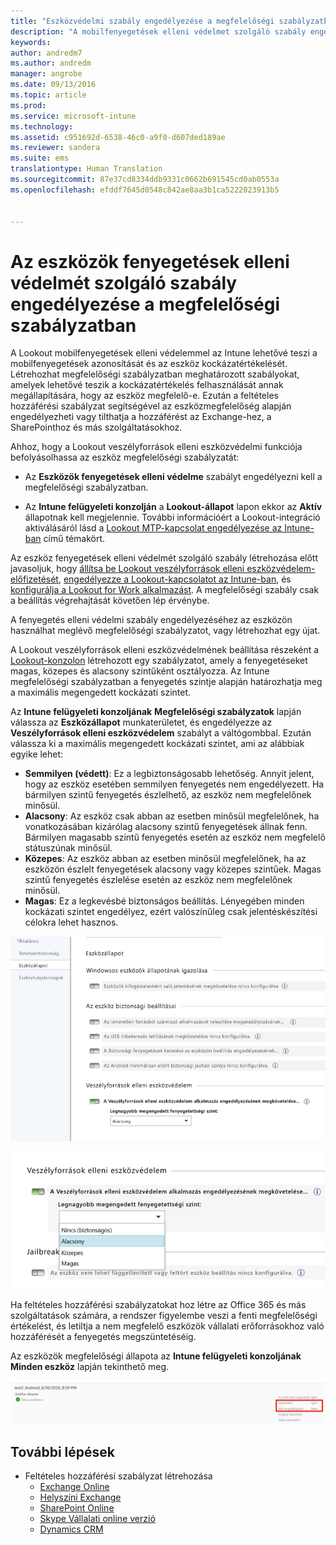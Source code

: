 ```yaml
---
title: "Eszközvédelmi szabály engedélyezése a megfelelőségi szabályzatban | Microsoft Intune"
description: "A mobilfenyegetések elleni védelmet szolgáló szabály engedélyezése az eszköz megfelelőségi szabályzatában."
keywords: 
author: andredm7
ms.author: andredm
manager: angrobe
ms.date: 09/13/2016
ms.topic: article
ms.prod: 
ms.service: microsoft-intune
ms.technology: 
ms.assetid: c951692d-6538-46c0-a9f0-d607ded189ae
ms.reviewer: sandera
ms.suite: ems
translationtype: Human Translation
ms.sourcegitcommit: 87e37cd8334ddb9331c0662b691545cd0ab0553a
ms.openlocfilehash: efddf7645d0548c842ae8aa3b1ca5222023913b5


---
```


# <a name="enable-device-threat-protection-rule-in-the-compliance-policy"></a>Az eszközök fenyegetések elleni védelmét szolgáló szabály engedélyezése a megfelelőségi szabályzatban
A Lookout mobilfenyegetések elleni védelemmel az Intune lehetővé teszi a mobilfenyegetések azonosítását és az eszköz kockázatértékelését. Létrehozhat megfelelőségi szabályzatban meghatározott szabályokat, amelyek lehetővé teszik a kockázatértékelés felhasználását annak megállapítására, hogy az eszköz megfelelő-e. Ezután a feltételes hozzáférési szabályzat segítségével az eszközmegfelelőség alapján engedélyezheti vagy tilthatja a hozzáférést az Exchange-hez, a SharePointhoz és más szolgáltatásokhoz.

Ahhoz, hogy a Lookout veszélyforrások elleni eszközvédelmi funkciója befolyásolhassa az eszköz megfelelőségi szabályzatát:

* Az **Eszközök fenyegetések elleni védelme** szabályt engedélyezni kell a megfelelőségi szabályzatban.

* Az **Intune felügyeleti konzolján** a **Lookout-állapot** lapon ekkor az **Aktív** állapotnak kell megjelennie. További információért a Lookout-integráció aktiválásáról lásd a [Lookout MTP-kapcsolat engedélyezése az Intune-ban](enable-lookout-mtp-connection-in-intune.md) című témakört.


Az eszköz fenyegetések elleni védelmét szolgáló szabály létrehozása előtt javasoljuk, hogy [állítsa be Lookout veszélyforrások elleni eszközvédelem-előfizetését](set-up-your-subscription-with-lookout-mtp.md), [engedélyezze a Lookout-kapcsolatot az Intune-ban](enable-lookout-mtp-connection-in-intune.md), és [konfigurálja a Lookout for Work alkalmazást](configure-and-deploy-lookout-for-work-apps.md). A megfelelőségi szabály csak a beállítás végrehajtását követően lép érvénybe.

A fenyegetés elleni védelmi szabály engedélyezéséhez az eszközön használhat meglévő megfelelőségi szabályzatot, vagy létrehozhat egy újat.

A Lookout veszélyforrások elleni eszközvédelmének beállítása részeként a [Lookout-konzolon](https://aad.lookout.com) létrehozott egy szabályzatot, amely a fenyegetéseket magas, közepes és alacsony szintűként osztályozza. Az Intune megfelelőségi szabályzatban a fenyegetés szintje alapján határozhatja meg a maximális megengedett kockázati szintet.

Az **Intune felügyeleti konzoljának** **Megfelelőségi szabályzatok** lapján válassza az **Eszközállapot** munkaterületet, és engedélyezze az **Veszélyforrások elleni eszközvédelem** szabályt a váltógombbal. Ezután válassza ki a maximális megengedett kockázati szintet, ami az alábbiak egyike lehet:
* **Semmilyen (védett)**: Ez a legbiztonságosabb lehetőség.  Annyit jelent, hogy az eszköz esetében semmilyen fenyegetés nem engedélyezett.  Ha bármilyen szintű fenyegetés észlelhető, az eszköz nem megfelelőnek minősül.  
* **Alacsony**: Az eszköz csak abban az esetben minősül megfelelőnek, ha vonatkozásában kizárólag alacsony szintű fenyegetések állnak fenn. Bármilyen magasabb szintű fenyegetés esetén az eszköz nem megfelelő státuszúnak minősül.
* **Közepes**: Az eszköz abban az esetben minősül megfelelőnek, ha az eszközön észlelt fenyegetések alacsony vagy közepes szintűek. Magas szintű fenyegetés észlelése esetén az eszköz nem megfelelőnek minősül.
* **Magas**: Ez a legkevésbé biztonságos beállítás. Lényegében minden kockázati szintet engedélyez, ezért valószínűleg csak jelentéskészítési célokra lehet hasznos.

![képernyőfelvétel az eszköz fenyegetés elleni védelmi szabálya beállításáról ](../media/mtp/mtp-compliance-policy-rule.png)

![képernyőfelvétel az eszköz fenyegetés elleni védelmi szabálya beállításának kockázatiszint-opciójáról](../media/mtp/mtp-compliance-policy-setting.png)

Ha feltételes hozzáférési szabályzatokat hoz létre az Office 365 és más szolgáltatások számára, a rendszer figyelembe veszi a fenti megfelelőségi értékelést, és letiltja a nem megfelelő eszközök vállalati erőforrásokhoz való hozzáférését a fenyegetés megszüntetéséig.

Az eszközök megfelelőségi állapota az **Intune felügyeleti konzoljának** **Minden eszköz** lapján tekinthető meg.

![képernyőfelvétel az eszköz megfelelőségi állapotáról az Intune felügyeleti konzol Eszközök lapján](../media/mtp/mtp-device-status-intune-console.png)

## <a name="next-steps"></a>További lépések
* Feltételes hozzáférési szabályzat létrehozása
  * [Exchange Online](restrict-access-to-exchange-online-with-microsoft-intune.md)
  * [Helyszíni Exchange](restrict-access-to-exchange-onpremises-with-microsoft-intune.md)
  * [SharePoint Online](restrict-access-to-sharepoint-online-with-microsoft-intune.md)
  * [Skype Vállalati online verzió](restrict-access-to-skype-for-business-online-with-microsoft-intune.md)
  * [Dynamics CRM](restrict-access-to-dynamics-crm-online-with-microsoft-intune.md)



<!--HONumber=Dec16_HO2-->


